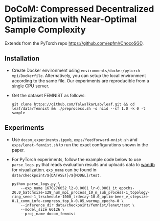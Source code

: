 # DoCoM: Compressed Decentralized Optimization with Near-Optimal Sample Complexity
Extends from the PyTorch repo https://github.com/epfml/ChocoSGD.

## Installation
- Create Docker environment using `environments/docker/pytorch-mpi/Dockerfile`. Alternatively, you can setup the local environment according to the same file. Our experiments are reproducible from a single CPU server.

- Get the dataset FEMNIST as follows:
    ```
    git clone https://github.com/TalwalkarLab/leaf.git && cd leaf/data/femnist && ./preprocess.sh -s niid --sf 1.0 -k 0 -t sample
    ```

## Experiments
- Use `docom_experiments.ipynb`, `exps/feedforward-mnist.sh` and `exps/lenet-femnist.sh` to run the exact configurations shown in the paper.

- For PyTorch experiments, follow the example code below to use `parse_logs.py` that reads evaluation results and uploads data to [wandb](https://wandb.ai/) for visualization. `exp_name` can be found in `data/checkpoint/${DATASET}/${MODEL}/test`.

    ```
    python parse_logs.py \
        --exp_name 1670276052_l2-0.0001_lr-0.0001_it_epochs-20.0_batchsize-128_num_mpi_process_10_n_sub_process-1_topology-ring_seed-1_lrschedule-1000_lrdecay-10.0_optim-beer_v_stepsize-0.1_comm_info-compress_top_k-0.05_warmup_epochs-0 \
        --inference_dir data/checkpoint/femnist/lenet/test \
        --model_size 66126 \
        --proj_name docom_femnist
    ```
